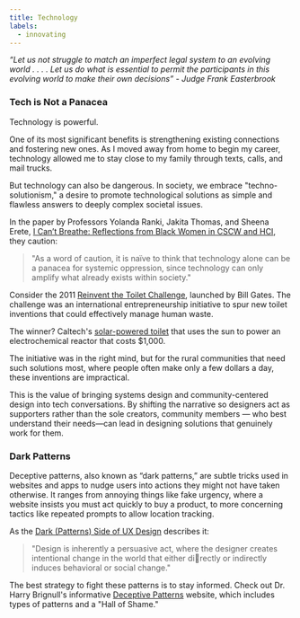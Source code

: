 ```yaml
---
title: Technology
labels: 
  - innovating
---
```


<i>“Let us not struggle to match an imperfect legal system to an evolving world . . . . Let us do what is essential to permit the participants in this evolving world to make their own decisions” - Judge Frank Easterbrook</i>


<h3>Tech is Not a Panacea</h3>

Technology is powerful. 

One of its most significant benefits is strengthening existing connections and fostering new ones. As I moved away from home to begin my career, technology allowed me to stay close to my family through texts, calls, and mail trucks.

But technology can also be dangerous. In society, we embrace "techno-solutionism," a desire to promote technological solutions as simple and flawless answers to deeply complex societal issues.

In the paper by Professors Yolanda Ranki, Jakita Thomas, and Sheena Erete, <a href="https://par.nsf.gov/servlets/purl/10213020">I Can’t Breathe: Reflections from Black Women in CSCW and HCI</a>, they caution:

  >"As a word of caution, it is naïve to think that technology alone can be a panacea for systemic oppression, since technology can only amplify what already exists within society."


Consider the 2011 <a href="https://www.gatesfoundation.org/our-work/programs/global-growth-and-opportunity/water-sanitation-and-hygiene/reinvent-the-toilet-challenge-and-expo">Reinvent the Toilet Challenge</a>, launched by Bill Gates. The challenge was an international entrepreneurship initiative to spur new toilet inventions that could effectively manage human waste.

The winner? Caltech's <a href="https://www.caltech.edu/about/news/caltech-wins-toilet-challenge-23635">solar-powered toilet</a> that uses the sun to power an electrochemical reactor that costs $1,000.

The initiative was in the right mind, but for the rural communities that need such solutions most, where people often make only a few dollars a day, these inventions are impractical.

This is the value of bringing systems design and community-centered design into tech conversations. By shifting the narrative so designers act as supporters rather than the sole creators, community members — who best understand their needs—can lead in designing solutions that genuinely work for them.

<!-- <h2>Tech on the rise</h2>
<p>
Deceptive patterns (also known as “dark patterns”) are tricks used in websites and apps that make you do things that you didn't mean to </p>


<h2>Digital Privacy</h2>
<p>
Deceptive patterns (also known as “dark patterns”) are tricks used in websites and apps that make you do things that you didn't mean to </p> -->


<h3>Dark Patterns</h3>

Deceptive patterns, also known as “dark patterns,” are subtle tricks used in websites and apps to nudge users into actions they might not have taken otherwise. It ranges from annoying things like fake urgency, where a website insists you must act quickly to buy a product, to more concerning tactics like repeated prompts to allow location tracking.

 As the <a href="https://demox.tw/media/component/pdf/The_Dark_Patterns_Side_of_UX_Design_Zi6OmZR.pdf">Dark (Patterns) Side of UX Design</a> describes it: 

  >"Design is inherently a persuasive act, where the
    designer creates intentional change in the world that either directly or indirectly induces behavioral or social change." 


The best strategy to fight these patterns is to stay informed. Check out Dr. Harry Brignull's informative <a href="https://www.deceptive.design/">Deceptive Patterns</a> website, which includes types of patterns and a "Hall of Shame."